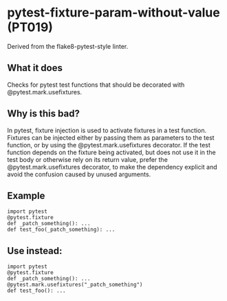 # pytest-fixture-param-without-value (PT019)
Derived from the flake8-pytest-style linter.
## What it does
Checks for pytest test functions that should be decorated with
@pytest.mark.usefixtures.
## Why is this bad?
In pytest, fixture injection is used to activate fixtures in a test
function.
Fixtures can be injected either by passing them as parameters to the test
function, or by using the @pytest.mark.usefixtures decorator.
If the test function depends on the fixture being activated, but does not
use it in the test body or otherwise rely on its return value, prefer
the @pytest.mark.usefixtures decorator, to make the dependency explicit
and avoid the confusion caused by unused arguments.
## Example
```
import pytest
@pytest.fixture
def _patch_something(): ...
def test_foo(_patch_something): ...
```
## Use instead:
```
import pytest
@pytest.fixture
def _patch_something(): ...
@pytest.mark.usefixtures("_patch_something")
def test_foo(): ...
```